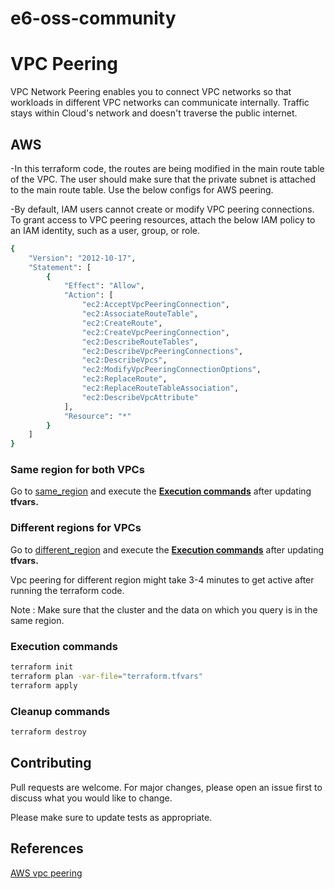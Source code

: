 # e6-oss-community
# VPC Peering

VPC Network Peering enables you to connect VPC networks so that workloads in different VPC networks can communicate internally. Traffic stays within Cloud's network and doesn't traverse the public internet.

## AWS

-In this terraform code, the routes are being modified in the main route table of the VPC. The user should make sure that the private subnet is attached to the main route table.
Use the below configs for AWS peering.

-By default, IAM users cannot create or modify VPC peering connections. To grant access to VPC peering resources, attach the below IAM policy to an IAM identity, such as a user, group, or role.
```bash
{
    "Version": "2012-10-17",
    "Statement": [
        {
            "Effect": "Allow",
            "Action": [
                "ec2:AcceptVpcPeeringConnection",
                "ec2:AssociateRouteTable",
                "ec2:CreateRoute",
                "ec2:CreateVpcPeeringConnection",
                "ec2:DescribeRouteTables",
                "ec2:DescribeVpcPeeringConnections",
                "ec2:DescribeVpcs",
                "ec2:ModifyVpcPeeringConnectionOptions",
                "ec2:ReplaceRoute",
                "ec2:ReplaceRouteTableAssociation",
                "ec2:DescribeVpcAttribute"
            ],
            "Resource": "*"
        }
    ]
}
```

### Same region for both VPCs

Go to [same_region](https://github.com/e6x-labs/e6-oss-community/tree/main/terraform/aws/vpc_peering/same_region) and execute the [**Execution commands**](#execution-commands) after updating **tfvars.**


### Different regions for VPCs

Go to [different_region](https://github.com/e6x-labs/e6-oss-community/tree/main/terraform/aws/vpc_peering/different_region) and execute the [**Execution commands**](#execution-commands) after updating **tfvars.**

Vpc peering for different region might take 3-4 minutes to get active after running the terraform code.

Note : Make sure that the cluster and the data on which you query is in the same region.

### Execution commands
```bash
terraform init
terraform plan -var-file="terraform.tfvars"
terraform apply
```
### Cleanup commands
```bash
terraform destroy 
```

## Contributing

Pull requests are welcome. For major changes, please open an issue first
to discuss what you would like to change.

Please make sure to update tests as appropriate.

## References
[AWS vpc peering](https://registry.terraform.io/providers/hashicorp/aws/latest/docs/resources/vpc_peering_connection)
